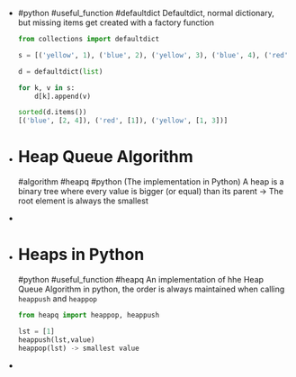 - #python #useful_function #defaultdict
  Defaultdict, normal dictionary, but missing items get created with a factory function
  
  ```python
  from collections import defaultdict
  
  s = [('yellow', 1), ('blue', 2), ('yellow', 3), ('blue', 4), ('red', 1)]
  
  d = defaultdict(list)
  
  for k, v in s:
      d[k].append(v)
  
  sorted(d.items())
  [('blue', [2, 4]), ('red', [1]), ('yellow', [1, 3])]
  ```
- # Heap Queue Algorithm
   #algorithm #heapq #python
  (The implementation in Python)
  A heap is a binary tree where every value is bigger (or equal) than its parent
  -> The root element is always the smallest
-
- # Heaps in Python
  #python #useful_function #heapq 
  An implementation of hhe Heap Queue Algorithm in python, the order is always maintained when calling `heappush` and `heappop`
  ```python
  from heapq import heappop, heappush
  
  lst = [1]
  heappush(lst,value)
  heappop(lst) -> smallest value
  ```
-